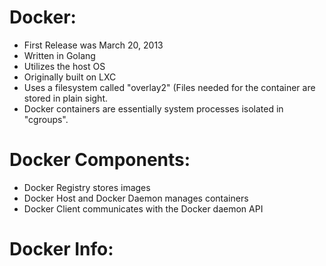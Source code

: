 # Docker:

- First Release was March 20, 2013
- Written in Golang
- Utilizes the host OS
- Originally built on LXC
- Uses a filesystem called "overlay2" (Files needed for the container are stored in plain sight.
- Docker containers are essentially system processes isolated in "cgroups".

# Docker Components:

- Docker Registry stores images
- Docker Host and Docker Daemon manages containers
- Docker Client communicates with the Docker daemon API

# Docker Info:


